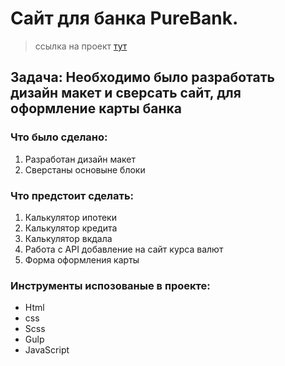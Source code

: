 # Сайт для банка PureBank. 
> ссылка на проект <a href="https://isaagverdiev.github.io/PureBank/">тут</a>
## Задача: Необходимо было разработать дизайн макет и сверсать сайт, для оформление карты банка

### Что было сделано:
1. Разработан дизайн макет
2. Сверстаны основыне блоки	

### Что предстоит сделать:
1. Калькулятор ипотеки 
2. Калькулятор кредита
3. Калькулятор вкдала
4. Работа с API добавление на сайт курса валют
5. Форма оформления карты

### Инструменты испозованые в проекте:
* Html
* css
* Scss
* Gulp
* JavaScript
